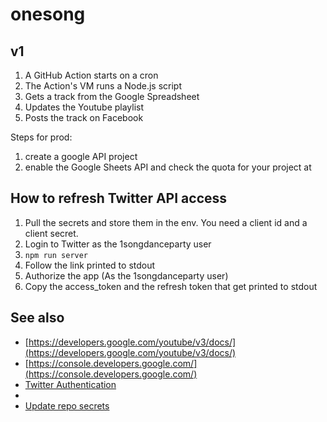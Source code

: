 # onesong

## v1

1. A GitHub Action starts on a cron 
2. The Action's VM runs a Node.js script
  1. Gets a track from the Google Spreadsheet
  2. Updates the Youtube playlist
  3. Posts the track on Facebook

Steps for prod:

1. create a google API project
1. enable the Google Sheets API and check the quota for your project at

## How to refresh Twitter API access

1. Pull the secrets and store them in the env. You need a client id and a client secret.
1. Login to Twitter as the 1songdanceparty user
1. `npm run server`
1. Follow the link printed to stdout
1. Authorize the app (As the 1songdanceparty user)
1. Copy the access_token and the refresh token that get printed to stdout



## See also

- [https://developers.google.com/youtube/v3/docs/](https://developers.google.com/youtube/v3/docs/)
- [https://console.developers.google.com/](https://console.developers.google.com/)
- [Twitter Authentication](https://developer.twitter.com/en/docs/authentication/oauth-2-0/authorization-code)
- [](https://twittercommunity.com/t/refresh-token-expiring-with-offline-access-scope/168899/28)
- [Update repo secrets](https://docs.github.com/en/rest/actions/secrets#create-or-update-a-repository-secret)
